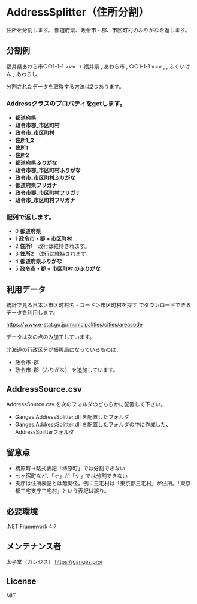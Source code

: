 # AddressSplitter（住所分割）
住所を分割します。
都道府県、政令市・郡、市区町村のふりがなを返します。

## 分割例
福井県あわら市○○1-1-1 ××× → 福井県 , あわら市 , ○○1-1-1 ××× , , ふくいけん , あわらし

分割されたデータを取得する方法は2つあります。

### Addressクラスのプロパティをgetします。
- **都道府県**
- **政令市郡_市区町村**
- **政令市_市区町村**
- **住所1_2**
- **住所1**
- **住所2**
- **都道府県ふりがな**
- **政令市郡_市区町村ふりがな**
- **政令市_市区町村ふりがな**
- **都道府県フリガナ**
- **政令市郡_市区町村フリガナ**
- **政令市_市区町村フリガナ**

### 配列で返します。
- 0 **都道府県**
- 1 **政令市・郡 + 市区町村**
- 2 **住所1**　改行は維持されます。
- 3 **住所2**　改行は維持されます。
- 4 **都道府県ふりがな**
- 5 **政令市・郡 + 市区町村 のふりがな**

## 利用データ
統計で見る日本＞市区町村名・コード＞市区町村を探す でダウンロードできるデータを利用します。

https://www.e-stat.go.jp/municipalities/cities/areacode

データは次の点のみ加工しています。

北海道の行政区分が振興局になっているものは、
- 政令市･郡
- 政令市･郡（ふりがな）
を追加しています。

## AddressSource.csv
AddressSource.csv を次のフォルダのどちらかに配置して下さい。
- Ganges.AddressSplitter.dll を配置したフォルダ
- Ganges.AddressSplitter.dll を配置したフォルダの中に作成した、AddressSplitterフォルダ

## 留意点
- 檮原町→略式表記「梼原町」では分割できない
- 七ヶ宿町など、「ヶ」が「ケ」では分割できない
- 支庁は住所表記とは無関係。例：三宅村は「東京都三宅村」が住所。「東京都三宅支庁三宅村」という表記は誤り。

## 必要環境
.NET Framework 4.7

## メンテナンス者
太子堂（ガンジス） https://ganges.pro/

## License
MIT
